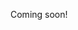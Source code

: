 Coming soon!

<!--

IRA (paychex)
cryptocurrency
stocks

graphs with portfolio performance

use relative net-worth, change-per-year, rather than absolute dollar values

-->
